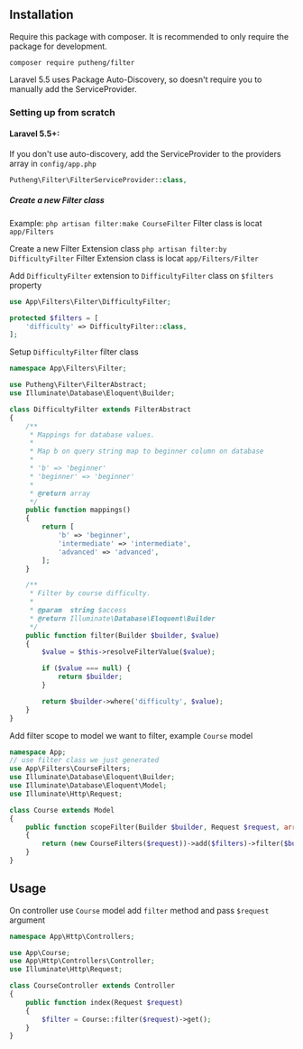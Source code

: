 Installation
------------

Require this package with composer. It is recommended to only require the package for development.
```
composer require putheng/filter
```

Laravel 5.5 uses Package Auto-Discovery, so doesn't require you to manually add the ServiceProvider.

### Setting up from scratch

#### Laravel 5.5+:
If you don't use auto-discovery, add the ServiceProvider to the providers array in `config/app.php`
```php
Putheng\Filter\FilterServiceProvider::class,
```

##### Create a new Filter class

Example:
`php artisan filter:make CourseFilter`
Filter class is locat `app/Filters`

Create a new Filter Extension class
`php artisan filter:by DifficultyFilter`
Filter Extension class is locat `app/Filters/Filter`

Add `DifficultyFilter` extension to `DifficultyFilter` class on `$filters` property
```php
use App\Filters\Filter\DifficultyFilter;

protected $filters = [
    'difficulty' => DifficultyFilter::class,
];
```

Setup `DifficultyFilter` filter class
```php
namespace App\Filters\Filter;

use Putheng\Filter\FilterAbstract;
use Illuminate\Database\Eloquent\Builder;

class DifficultyFilter extends FilterAbstract
{
    /**
     * Mappings for database values.
     * 
     * Map b on query string map to beginner column on database
     * 
     * 'b' => 'beginner'
     * 'beginner' => 'beginner'
     * 
     * @return array
     */
    public function mappings()
    {
        return [
            'b' => 'beginner',
            'intermediate' => 'intermediate',
            'advanced' => 'advanced',
        ];
    }

    /**
     * Filter by course difficulty.
     *
     * @param  string $access
     * @return Illuminate\Database\Eloquent\Builder
     */
    public function filter(Builder $builder, $value)
    {
        $value = $this->resolveFilterValue($value);

        if ($value === null) {
            return $builder;
        }

        return $builder->where('difficulty', $value);
    }
}
```


Add filter scope to model we want to filter, example `Course` model
```php
namespace App;
// use filter class we just generated
use App\Filters\CourseFilters;
use Illuminate\Database\Eloquent\Builder;
use Illuminate\Database\Eloquent\Model;
use Illuminate\Http\Request;

class Course extends Model
{
    public function scopeFilter(Builder $builder, Request $request, array $filters = [])
    {
        return (new CourseFilters($request))->add($filters)->filter($builder);
    }
}

```

## Usage

On controller use `Course` model add `filter` method and pass `$request` argument
```php
namespace App\Http\Controllers;

use App\Course;
use App\Http\Controllers\Controller;
use Illuminate\Http\Request;

class CourseController extends Controller
{
    public function index(Request $request)
    {
        $filter = Course::filter($request)->get();
    }
}

```